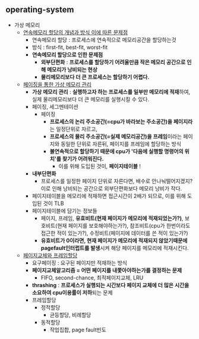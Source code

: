 ## operating-system
- 가상 메모리
  - [연속메모리 할당의 개념과 방식 이에 따른 문제점](https://github.com/Suxxxxhyun/computer-science-archive/blob/main/os/part5/os-learning-log(1).md)
    - 연속메모리 할당 : 프로세스에 연속적으로 메모리공간을 할당하는것
    - 방식 : first-fit, best-fit, worst-fit
    - **연속메모리 할당으로 인한 문제점**
      - **외부단편화** : **프로세스를 할당하기 어려울만큼 작은 메모리 공간으로 인해 메모리가 낭비되는 현상**
      - **물리메모리보다 더 큰 프로세스는 할당하기 어렵다.**
  - [페이징을 통한 가상 메모리 관리](https://github.com/Suxxxxhyun/computer-science-archive/blob/main/os/part5/os-learning-log(2).md)
    - **가상 메모리 관리** : **실행하고자 하는 프로세스를 일부만 메모리에 적재**하여, 실제 물리메모리보다 더 큰 메모리를 실행시킬 수 있다.
    - 페이징, 세그멘테이션
      - 페이징
        - **프로세스의 논리 주소공간(=cpu가 바라보는 주소공간)을 페이지라**는 일정단위로 자르고, 
        - **프로세스의 물리 주소공간(=실제 메모리공간)을 프레임**이라는 페이지와 동일한 단위로 자른뒤, 페이지를 프레임에 할당하는 방식
        - **불연속적으로 할당하기 때문에 cpu가 '다음에 실행할 명령어의 위치'를 찾기가 어려워진다.**
          - 이를 위해 도입된 것이, **페이지테이블** !
    - **내부단편화**
      - 프로세스를 일정한 페이지 단위로 자른다면, 배수로 안나눠떨어지겠지? 이로 인해 낭비되는 공간으로 외부단편화보다 메모리 낭비가 작다.
    - 페이지테이블을 메모리에 적재하면 접근시간이 2배가 되므로, 이를 위해 도입된 것이 TLB
    - 페이지테이블에 담기는 정보들
      - 페이지, 프레임, **유효비트(현재 페이지가 메모리에 적재되었는가?)**, 보호비트(현재 페이지를 보호해야하는가?), 참조비트(cpu가 한번이라도 접근한 적이 있는가?), 수정비트(페이지에 데이터를 쓴 적이 있는가?)
      - **유효비트가 0이라면, 현재 페이지가 메모리에 적재되지 않았기때문에 pagefault인터럽트를 발생**시켜 해당 페이지를 메모리에 적재시킨다.
  - [페이지교체와 프레임할당](https://github.com/Suxxxxhyun/computer-science-archive/blob/main/os/part5/os-learning-log(3).md)
    - 요구페이징 : 요구된 페이지만 적재하는 방식
    - **페이지교체알고리즘 = 어떤 페이지를 내쫓아야하는가를 결정하는 문제**
      - FIFO, second-chance, 최적페이지교체, LRU
    - **thrashing** : **프로세스가 실행되는 시간보다 페이지 교체에 더 많은 시간을 소요하여 cpu이용률이 저하**되는 문제
    - 프레임할당
      - 정적할당
        - 균등할당, 비례할당
      - 동적할당
        - 작업집합, page fault빈도
